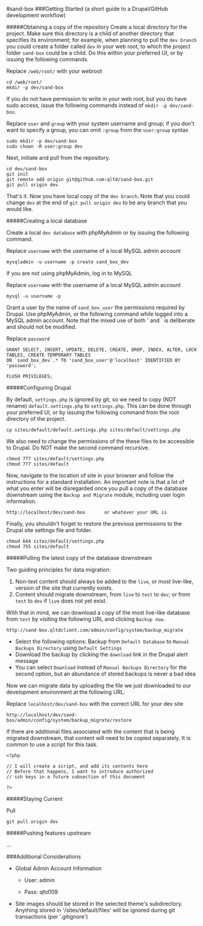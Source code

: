 #sand-box
###Getting Started (a short guide to a Drupal/GitHub development workflow)

#####Obtaining a copy of the repository
Create a local directory for the project. Make sure this directory is a child of another directory that specifies its environment; for example, when planning to pull the `dev branch` you could create a folder called `dev` in your web root, to which the project folder `sand-box` could be a child. Do this within your preferred UI, or by issuing the following commands.
 
Replace `/web/root/` with your webroot

```
cd /web/root/
mkdir -p dev/sand-box
```

If you do not have permission to write in your web root, but you do have sudo access, issue the following commands instead of `mkdir -p dev/sand-box`.

Replace `user` and `group` with your system username and group; if you don't want to specify a group, you can omit `:group` from the `user:group` syntax

```
sudo mkdir -p dev/sand-box
sudo chown -R user:group dev	
```

Next, initiate and pull from the repository.

```
cd dev/sand-box
git init
git remote add origin git@github.com:qltd/sand-box.git
git pull origin dev
```

That's it. Now you have local copy of the `dev branch`. Note that you could change `dev` at the end of `git pull origin dev` to be any branch that you would like.

#####Creating a local database

Create a local `dev database` with phpMyAdmin or by issuing the following command.

Replace `username` with the username of a local MySQL admin account

```
mysqladmin -u username -p create sand_box_dev
```
If you are not using phpMyAdmin, log in to MySQL 

Replace `username` with the username of a local MySQL admin account

```
mysql -u username -p
```
Grant a user by the name of `sand_box_user` the permissions required by Drupal. Use phpMyAdmin, or the following command while logged into a MySQL admin account. Note that the mixed use of both ' and ` is deliberate and should not be modified.

Replace `password`

```
GRANT SELECT, INSERT, UPDATE, DELETE, CREATE, DROP, INDEX, ALTER, LOCK TABLES, CREATE TEMPORARY TABLES 
ON `sand_box_dev`.* TO 'sand_box_user'@'localhost' IDENTIFIED BY 'password';

FLUSH PRIVILEGES;
```

#####Configuring Drupal

By default, `settings.php` is ignored by git, so we need to copy (NOT rename) `default.settings.php` to `settings.php`. This can be done through your preferred UI, or by issuing the following command from the root directory of the project.

```
cp sites/default/default.settings.php sites/default/settings.php
```

We also need to change the permissions of the these files to be accessible to Drupal. Do NOT make the second command recursive.

```
chmod 777 sites/default/settings.php
chmod 777 sites/default
```

Now, navigate to the location of site in your browser and follow the instructions for a standard installation. An important note is that a lot of what you enter will be disregarded once you pull a copy of the database downstream using the `Backup and Migrate` module, including user login information.

```
http://localhost/dev/sand-box		or whatever your URL is
```

Finally, you shouldn't forget to restore the previous permissions to the Drupal site settings file and folder.

```
chmod 644 sites/default/settings.php
chmod 755 sites/default
```

#####Pulling the latest copy of the database downstream

Two guiding principles for data migration:

1. Non-test content should always be added to the `live`, or most live-like, version of the site that currently exists.
2. Content should migrate downstream, from `live` to `test` to `dev`; or from `test` to `dev` if `live` does not yet exist.

With that in mind, we can download a copy of the most live-like database from `test` by visiting the following URL and clicking `Backup now`.

```
http://sand-box.qltdclient.com/admin/config/system/backup_migrate
```

- Select the following options: Backup from `Default Database` to `Manual Backups Directory` using `Default Settings`
- Download the backup by clicking the `download` link in the Drupal alert message
- You can select `Download` instead of `Manual Backups Directory` for the second option, but an abundance of stored backups is never a bad idea

Now we can migrate data by uploading the file we just downloaded to our development environment at the following URL.

Replace `localhost/dev/sand-box` with the correct URL for your dev site

```
http://localhost/dev/sand-box/admin/config/system/backup_migrate/restore
```

If there are additional files associated with the content that is being migrated downstream, that content will need to be copied separately. It is common to use a script for this task.

```
<?php

// I will create a script, and add its contents here
// Before that happens, I want to introduce authorized 
// ssh keys in a future subsection of this document

?>
```

#####Staying Current

Pull

```
git pull origin dev
```

#####Pushing features upstream

…

###Additional Considerations

- Global Admin Account Information

	- User:		admin
	
	- Pass:		qltd109

- Site images should be stored in the selected theme's subdirectory. Anything stored in '/sites/default/files' will be ignored during git transactions (per '.gitignore')
